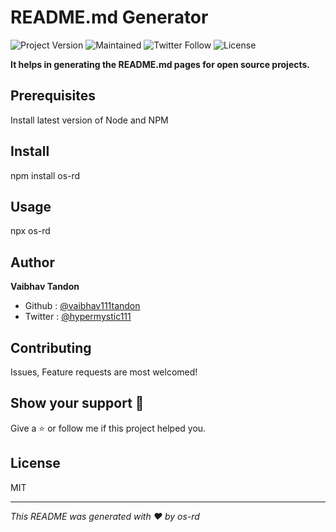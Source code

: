 
# README.md Generator

![Project Version](https://img.shields.io/badge/Version-0.0.2-blue)  ![Maintained](https://img.shields.io/badge/Maintained-Yes-yellowgreen) ![Twitter Follow](https://img.shields.io/twitter/follow/hypermystic111?style=social) ![License](https://img.shields.io/badge/License-MIT-green)

**It helps in generating the README.md pages for open source projects.**

## Prerequisites 
Install latest version of Node and NPM

## Install 
npm install os-rd

## Usage 
npx os-rd

## Author
**Vaibhav Tandon**
- Github : [@vaibhav111tandon](https://github.com/vaibhav111tandon)
- Twitter : [@hypermystic111](https://twitter.com/hypermystic111)

## Contributing
Issues, Feature requests are most welcomed!

## Show your support :pray:
Give a :star: or follow me if this project helped you.

## License 
MIT

---

*This README was generated with :heart: by os-rd*

